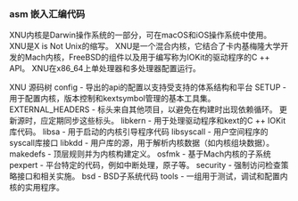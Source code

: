 ### __asm__ 嵌入汇编代码

XNU内核是Darwin操作系统的一部分，可在macOS和iOS操作系统中使用。 XNU是X is Not Unix的缩写。 XNU是一个混合内核，它结合了卡内基梅隆大学开发的Mach内核，FreeBSD的组件以及用于编写称为IOKit的驱动程序的C ++ API。 XNU在x86_64上单处理器和多处理器配置运行。

XNU 源码树
config - 导出的api的配置以支持受支持的体系结构和平台
SETUP - 用于配置内核，版本控制和kextsymbol管理的基本工具集。
EXTERNAL_HEADERS - 标头来自其他项目，以避免在构建时出现依赖循环。 更新源时，应定期同步这些标头。
libkern - 用于处理驱动程序和kext的C ++ IOKit库代码。
libsa - 用于启动的内核引导程序代码
libsyscall - 用户空间程序的syscall库接口
libkdd - 用户库的源，用于解析内核数据（如内核组块数据）。
makedefs - 顶层规则并为内核构建定义。
osfmk - 基于Mach内核的子系统
pexpert - 平台特定的代码，例如中断处理，原子等。
security - 强制访问检查策略接口和相关实施。
bsd - BSD子系统代码
tools - 一组用于测试，调试和配置内核的实用程序。

